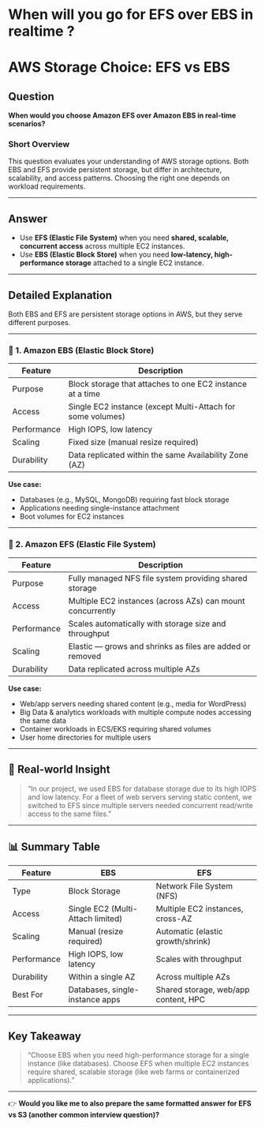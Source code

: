 # When will you go for EFS over EBS in realtime ?

# AWS Storage Choice: EFS vs EBS

## Question

**When would you choose Amazon EFS over Amazon EBS in real-time scenarios?**

### Short Overview

This question evaluates your understanding of AWS storage options. Both EBS and EFS provide persistent storage, but differ in architecture, scalability, and access patterns. Choosing the right one depends on workload requirements.

---

## Answer

- Use **EFS (Elastic File System)** when you need **shared, scalable, concurrent access** across multiple EC2 instances.
- Use **EBS (Elastic Block Store)** when you need **low-latency, high-performance storage** attached to a single EC2 instance.

---

## Detailed Explanation

Both EBS and EFS are persistent storage options in AWS, but they serve different purposes.

---

### 💽 1. Amazon EBS (Elastic Block Store)

| Feature     | Description                                      |
|-------------|------------------------------------------------|
| Purpose     | Block storage that attaches to one EC2 instance at a time |
| Access      | Single EC2 instance (except Multi-Attach for some volumes) |
| Performance | High IOPS, low latency                           |
| Scaling     | Fixed size (manual resize required)             |
| Durability  | Data replicated within the same Availability Zone (AZ) |

**Use case:**
- Databases (e.g., MySQL, MongoDB) requiring fast block storage
- Applications needing single-instance attachment
- Boot volumes for EC2 instances

---

### 📂 2. Amazon EFS (Elastic File System)

| Feature     | Description                                               |
|-------------|-----------------------------------------------------------|
| Purpose     | Fully managed NFS file system providing shared storage    |
| Access      | Multiple EC2 instances (across AZs) can mount concurrently |
| Performance | Scales automatically with storage size and throughput    |
| Scaling     | Elastic — grows and shrinks as files are added or removed |
| Durability  | Data replicated across multiple AZs                        |

**Use case:**
- Web/app servers needing shared content (e.g., media for WordPress)
- Big Data & analytics workloads with multiple compute nodes accessing the same data
- Container workloads in ECS/EKS requiring shared volumes
- User home directories for multiple users

---

## 🧠 Real-world Insight

> “In our project, we used EBS for database storage due to its high IOPS and low latency. For a fleet of web servers serving static content, we switched to EFS since multiple servers needed concurrent read/write access to the same files.”

---

## 📊 Summary Table

| Feature     | EBS                         | EFS                                    |
|-------------|-----------------------------|----------------------------------------|
| Type        | Block Storage               | Network File System (NFS)               |
| Access      | Single EC2 (Multi-Attach limited) | Multiple EC2 instances, cross-AZ    |
| Scaling     | Manual (resize required)     | Automatic (elastic growth/shrink)      |
| Performance | High IOPS, low latency       | Scales with throughput                  |
| Durability  | Within a single AZ           | Across multiple AZs                     |
| Best For    | Databases, single-instance apps | Shared storage, web/app content, HPC  |

---

## Key Takeaway

> “Choose EBS when you need high-performance storage for a single instance (like databases). Choose EFS when multiple EC2 instances require shared, scalable storage (like web farms or containerized applications).”

---

👉 **Would you like me to also prepare the same formatted answer for EFS vs S3 (another common interview question)?**
